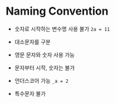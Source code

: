 # Naming Convention
* 숫자로 시작하는 변수명 사용 불가
  ```2a = 11```

* 대소문자를 구분
* 영문 문자와 숫자 사용 가능
* 문자부터 시작, 숫자는 불가
* 언더스코어 가능 ```_a = 2```
* 특수문자 불가
